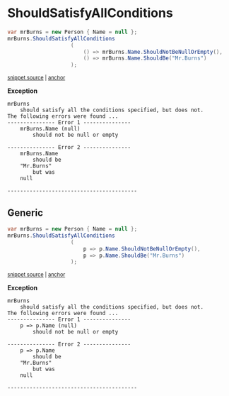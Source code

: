 # ShouldSatisfyAllConditions

<!-- snippet: ShouldSatisfyAllConditionsExamples.ShouldSatisfyAllConditions.codeSample.approved.cs -->
<a id='snippet-ShouldSatisfyAllConditionsExamples.ShouldSatisfyAllConditions.codeSample.approved.cs'></a>
```cs
var mrBurns = new Person { Name = null };
mrBurns.ShouldSatisfyAllConditions
                    (
                        () => mrBurns.Name.ShouldNotBeNullOrEmpty(),
                        () => mrBurns.Name.ShouldBe("Mr.Burns")
                    );
```
<sup><a href='/src/DocumentationExamples/CodeExamples/ShouldSatisfyAllConditionsExamples.ShouldSatisfyAllConditions.codeSample.approved.cs#L1-L6' title='File snippet `ShouldSatisfyAllConditionsExamples.ShouldSatisfyAllConditions.codeSample.approved.cs` was extracted from'>snippet source</a> | <a href='#snippet-ShouldSatisfyAllConditionsExamples.ShouldSatisfyAllConditions.codeSample.approved.cs' title='Navigate to start of snippet `ShouldSatisfyAllConditionsExamples.ShouldSatisfyAllConditions.codeSample.approved.cs`'>anchor</a></sup>
<!-- endSnippet -->


**Exception**

<!-- include: ShouldSatisfyAllConditionsExamples.ShouldSatisfyAllConditions.exceptionText.approved.txt. path: /src/DocumentationExamples/CodeExamples/ShouldSatisfyAllConditionsExamples.ShouldSatisfyAllConditions.exceptionText.approved.txt -->
```
mrBurns
    should satisfy all the conditions specified, but does not.
The following errors were found ...
--------------- Error 1 ---------------
    mrBurns.Name (null)
        should not be null or empty

--------------- Error 2 ---------------
    mrBurns.Name
        should be
    "Mr.Burns"
        but was
    null

-----------------------------------------
```
<!-- endInclude -->


## Generic

<!-- snippet: ShouldSatisfyAllConditionsExamples.ShouldSatisfyAllConditionsGeneric.codeSample.approved.cs -->
<a id='snippet-ShouldSatisfyAllConditionsExamples.ShouldSatisfyAllConditionsGeneric.codeSample.approved.cs'></a>
```cs
var mrBurns = new Person { Name = null };
mrBurns.ShouldSatisfyAllConditions
                    (
                        p => p.Name.ShouldNotBeNullOrEmpty(),
                        p => p.Name.ShouldBe("Mr.Burns")
                    );
```
<sup><a href='/src/DocumentationExamples/CodeExamples/ShouldSatisfyAllConditionsExamples.ShouldSatisfyAllConditionsGeneric.codeSample.approved.cs#L1-L6' title='File snippet `ShouldSatisfyAllConditionsExamples.ShouldSatisfyAllConditionsGeneric.codeSample.approved.cs` was extracted from'>snippet source</a> | <a href='#snippet-ShouldSatisfyAllConditionsExamples.ShouldSatisfyAllConditionsGeneric.codeSample.approved.cs' title='Navigate to start of snippet `ShouldSatisfyAllConditionsExamples.ShouldSatisfyAllConditionsGeneric.codeSample.approved.cs`'>anchor</a></sup>
<!-- endSnippet -->


**Exception**

<!-- include: ShouldSatisfyAllConditionsExamples.ShouldSatisfyAllConditionsGeneric.exceptionText.approved.txt. path: /src/DocumentationExamples/CodeExamples/ShouldSatisfyAllConditionsExamples.ShouldSatisfyAllConditionsGeneric.exceptionText.approved.txt -->
```
mrBurns
    should satisfy all the conditions specified, but does not.
The following errors were found ...
--------------- Error 1 ---------------
    p => p.Name (null)
        should not be null or empty

--------------- Error 2 ---------------
    p => p.Name
        should be
    "Mr.Burns"
        but was
    null

-----------------------------------------
```
<!-- endInclude -->
